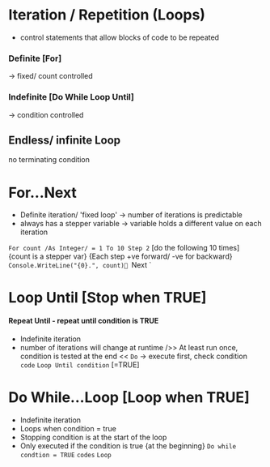 # Iteration / Repetition (Loops)
- control statements that allow blocks of code to be repeated
### Definite [For]
-> fixed/ count controlled
### Indefinite [Do While Loop Until]
-> condition controlled

## Endless/ infinite Loop
no terminating condition

# For...Next
- Definite iteration/ 'fixed loop'
	-> number of iterations is predictable
- always has a stepper variable -> variable holds a different value on each iteration

`For count /As Integer/ = 1 To 10 Step 2`  [do the following 10 times]
	{count is a stepper var}                 {Each step +ve forward/ -ve for backward}
`Console.WriteLine("{0}.", count)
`Next ` 

# Loop Until [Stop when TRUE]
#### Repeat Until - repeat until condition is TRUE
- Indefinite iteration
- number of iterations will change at runtime
/>> At least run once, condition is tested at the end <<
`Do` -> execute first, check condition
	`code`
`Loop Until condition` [=TRUE]

# Do While...Loop [Loop when TRUE]
- Indefinite iteration
- Loops when condition = true
- Stopping condition is at the start of the loop
- Only executed if the condition is true {at the beginning}
`Do while condtion = TRUE`
	`codes`
`Loop`
